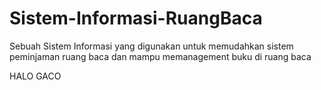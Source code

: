 # Sistem-Informasi-RuangBaca
Sebuah Sistem Informasi yang digunakan untuk memudahkan sistem peminjaman ruang baca dan mampu memanagement buku di ruang baca

HALO GACO
